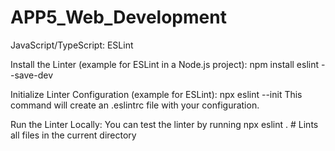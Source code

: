 # APP5_Web_Development

JavaScript/TypeScript: ESLint

Install the Linter (example for ESLint in a Node.js project):
npm install eslint --save-dev

Initialize Linter Configuration (example for ESLint):
npx eslint --init
This command will create an .eslintrc file with your configuration.

Run the Linter Locally:
You can test the linter by running
npx eslint .  # Lints all files in the current directory